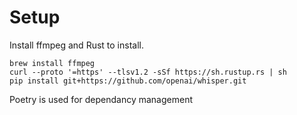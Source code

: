 # Setup
Install ffmpeg and Rust to install.
```
brew install ffmpeg
curl --proto '=https' --tlsv1.2 -sSf https://sh.rustup.rs | sh
pip install git+https://github.com/openai/whisper.git
```

Poetry is used for dependancy management
